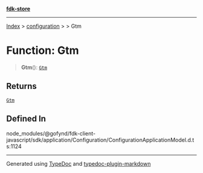 [**fdk-store**](../../../README.md)
***

[Index](../../../API.md) > [configuration](../../README.md) > [<internal>](../README.md) > Gtm

# Function: Gtm

> **Gtm**(): [`Gtm`](../type-aliases/type-alias.Gtm.md)

## Returns

[`Gtm`](../type-aliases/type-alias.Gtm.md)

## Defined In

node\_modules/@gofynd/fdk-client-javascript/sdk/application/Configuration/ConfigurationApplicationModel.d.ts:1124

***
Generated using [TypeDoc](https://typedoc.org/) and [typedoc-plugin-markdown](https://www.npmjs.com/package/typedoc-plugin-markdown)
